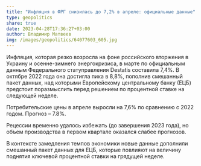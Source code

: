 ```yaml
---
title: "Инфляция в ФРГ снизилась до 7,2% в апреле: официальные данные"
type: geopolitics
share: true
date: 2023-04-28T17:36:27+03:00
author: Владимир Матвеев
img: /images/geopolitics/64077603_605.jpg
---
```

Инфляция, которая резко возросла на фоне российского вторжения в Украину и осенне-зимнего энергокризиса, в марте по официальным данным Федерального статуправления Destatis составила 7,4%. В октябре 2022 года она достигла пика в 8,8%, пополнив смешанный пакет данных, над которыми Европейскому центральному банку (ЕЦБ) предстоит поразмыслить перед решением по процентной ставке на следующей неделе.

Потребительские цены в апреле выросли на 7,6% по сравнению с 2022 годом. Прогноз – 7.8%.

Рецессии временно удалось избежать (до завершения 2023 года), но объем производства в первом квартале оказался слабее прогнозов.

В контексте замедления темпов экономики новые данные дополнили смешанный пакет данных для ЕЦБ, которые повлияют на величину поднятия ключевой процентной ставки на грядущей неделе.